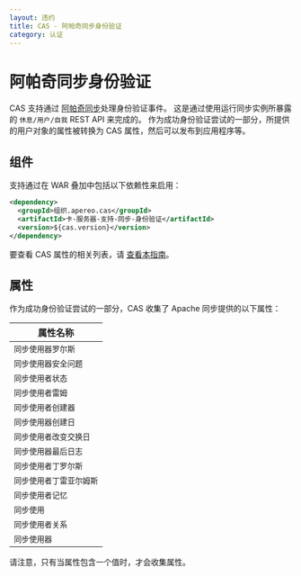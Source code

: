 ```yaml
---
layout: 违约
title: CAS - 阿帕奇同步身份验证
category: 认证
---
```


# 阿帕奇同步身份验证

CAS 支持通过 [阿帕奇同步](http://syncope.apache.org/)处理身份验证事件。 这是通过使用运行同步实例所暴露的 `休息/用户/自我` REST API 来完成的。 作为成功身份验证尝试的一部分，所提供的用户对象的属性被转换为 CAS 属性，然后可以发布到应用程序等。


## 组件

支持通过在 WAR 叠加中包括以下依赖性来启用：

```xml
<dependency>
  <groupId>组织.apereo.cas</groupId>
  <artifactId>卡-服务器-支持-同步-身份验证</artifactId>
  <version>${cas.version}</version>
</dependency>
```

要查看 CAS 属性的相关列表，请 [查看本指南](../configuration/Configuration-Properties.html#syncope-authentication)。

## 属性

作为成功身份验证尝试的一部分，CAS 收集了 Apache 同步提供的以下属性：

| 属性名称          |
| ------------- |
| `同步使用器罗尔斯`    |
| `同步使用器安全问题`   |
| `同步使用者状态`     |
| `同步使用者雷姆`     |
| `同步使用者创建器`    |
| `同步使用器创建日`    |
| `同步使用者改变交换日`  |
| `同步使用器最后日志`   |
| `同步使用者丁罗尔斯`   |
| `同步使用者丁雷亚尔姆斯` |
| `同步使用者记忆`     |
| `同步使用`        |
| `同步使用者关系`     |
| `同步使用器`       |

请注意，只有当属性包含一个值时，才会收集属性。
